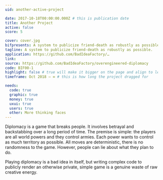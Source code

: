 ```yaml
---
uid: another-active-project

date: 2017-10-18T00:00:00.000Z # this is publication date
title: Another Project
active: false
score: 5

cover: cover.jpg
bifpresents: A system to publicize friend-death as robustly as possible.
tagline: A system to publicize friend-death as robustly as possible.
application: https://github.com/BadIdeaFactory/…
link:
source: https://github.com/BadIdeaFactory/overengineered-diplomacy
code: BIF00-1
highlight: false # true will make it bigger on the page and align to left (will affect order)
timeframe: Oct 2018 – ∞ # this is how long the project dragged for

needs:
  code: true
  graphic: true
  money: true
  uxui: true
  users: true
  other: More thinking faces
---
```


Diplomacy is a game that breaks people. It involves betrayal and backstabbing over a long period of time. The premise is simple: the players are all world powers and they control armies. Each power wants to control as much territory as possible. All moves are deterministic, there is no randomness to the game. However, people can lie about what they plan to do.

Playing diplomacy is a bad idea in itself, but writing complex code to publicly render an otherwise private, simple game is a genuine waste of raw creative energy.
